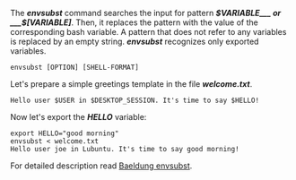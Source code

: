 The ___envsubst___ command searches the input for pattern ___$VARIABLE___ or ___$[VARIABLE]___. Then, it replaces the 
pattern with the value of the corresponding bash variable. A pattern that does not refer to any
variables is replaced by an empty string. ___envsubst___ recognizes only exported variables.
```
envsubst [OPTION] [SHELL-FORMAT]
```

Let's prepare a simple greetings template in the file ___welcome.txt___.
```
Hello user $USER in $DESKTOP_SESSION. It's time to say $HELLO!
```
Now let's export the ___HELLO___ variable:
```
export HELLO="good morning"
envsubst < welcome.txt
Hello user joe in Lubuntu. It's time to say good morning!
```

For detailed description read [ Baeldung envsubst](https://www.baeldung.com/linux/envsubst-command).